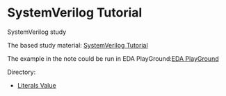 # SystemVerilog Tutorial

SystemVerilog study



The based study material:
[SystemVerilog Tutorial](http://www.asic-world.com/systemverilog/literal_values4.html#String_Literals)

The example in the note could be run in EDA PlayGround:[EDA PlayGround](http://www.edaplayground.com/home)



Directory:

- [Literals Value](https://github.com/chenpup/SV/blob/master/note/Literal%20Values.md)



